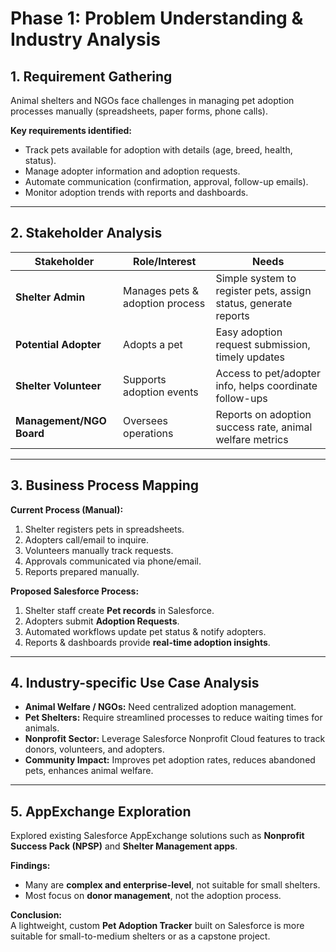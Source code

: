 #  Phase 1: Problem Understanding & Industry Analysis  

## 1. Requirement Gathering  
Animal shelters and NGOs face challenges in managing pet adoption processes manually (spreadsheets, paper forms, phone calls).  

**Key requirements identified:**  
- Track pets available for adoption with details (age, breed, health, status).  
- Manage adopter information and adoption requests.  
- Automate communication (confirmation, approval, follow-up emails).  
- Monitor adoption trends with reports and dashboards.  

---

## 2. Stakeholder Analysis  
| Stakeholder        | Role/Interest | Needs |
|--------------------|---------------|-------|
| **Shelter Admin**  | Manages pets & adoption process | Simple system to register pets, assign status, generate reports |
| **Potential Adopter** | Adopts a pet | Easy adoption request submission, timely updates |
| **Shelter Volunteer** | Supports adoption events | Access to pet/adopter info, helps coordinate follow-ups |
| **Management/NGO Board** | Oversees operations | Reports on adoption success rate, animal welfare metrics |

---

##  3. Business Process Mapping  

**Current Process (Manual):**  
1. Shelter registers pets in spreadsheets.  
2. Adopters call/email to inquire.  
3. Volunteers manually track requests.  
4. Approvals communicated via phone/email.  
5. Reports prepared manually.  

**Proposed Salesforce Process:**  
1. Shelter staff create **Pet records** in Salesforce.  
2. Adopters submit **Adoption Requests**.  
3. Automated workflows update pet status & notify adopters.  
4. Reports & dashboards provide **real-time adoption insights**.  

---

##  4. Industry-specific Use Case Analysis  
- **Animal Welfare / NGOs:** Need centralized adoption management.  
- **Pet Shelters:** Require streamlined processes to reduce waiting times for animals.  
- **Nonprofit Sector:** Leverage Salesforce Nonprofit Cloud features to track donors, volunteers, and adopters.  
- **Community Impact:** Improves pet adoption rates, reduces abandoned pets, enhances animal welfare.  

---

##  5. AppExchange Exploration  
Explored existing Salesforce AppExchange solutions such as **Nonprofit Success Pack (NPSP)** and **Shelter Management apps**.  

**Findings:**  
- Many are **complex and enterprise-level**, not suitable for small shelters.  
- Most focus on **donor management**, not the adoption process.  

**Conclusion:**  
A lightweight, custom **Pet Adoption Tracker** built on Salesforce is more suitable for small-to-medium shelters or as a capstone project.  
